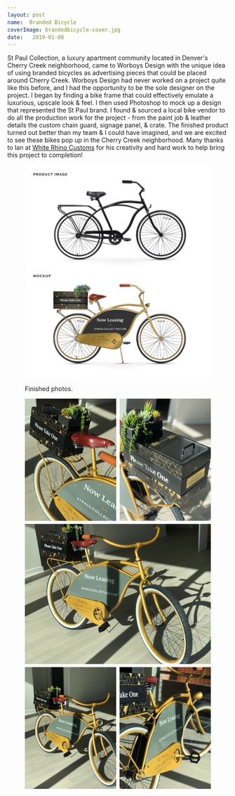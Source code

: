 ```yaml
---
layout: post
name:  Branded Bicycle
coverImage: brandedbicycle-cover.jpg
date:   2019-01-08
---
```


St Paul Collection, a luxury apartment community located in Denver's Cherry Creek neighborhood, came to Worboys Design with the unique idea of using branded bicycles as advertising pieces that could be placed around Cherry Creek. Worboys Design had never worked on a project quite like this before, and I had the opportunity to be the sole designer on the project. I began by finding a bike frame that could effectively emulate a luxurious, upscale look & feel. I then used Photoshop to mock up a design that represented the St Paul brand. I found & sourced a local bike vendor to do all the production work for the project - from the paint job & leather details the custom chain guard, signage panel, & crate. The finished product turned out better than my team & I could have imagined, and we are excited to see these bikes pop up in the Cherry Creek neighborhood. Many thanks to Ian at <a href="http://whiterhinocustoms.com/" target="_blank">White Rhino Customs</a> for his creativity and hard work to help bring this project to completion!

<figure>
    <img src="../img/brandedbicycle-1.jpg" alt="brandedbicycle" />
</figure>
<figure>
    <figcaption>
        <p>Finished photos.</p>
    </figcaption>
    <img src="../img/brandedbicycle-2.jpg" alt="brandedbicycle" />
</figure>

